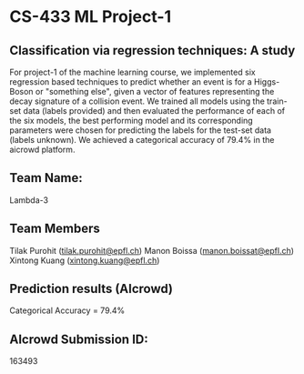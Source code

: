 # CS-433 ML Project-1
## Classification via regression techniques: A study
For project-1 of the machine learning course,  we  implemented  six  regression
based  techniques  to  predict whether an event is for a Higgs-Boson or "something else",
given a vector  of  features  representing  the  decay  signature  of  a  collision event.
We  trained  all  models  using  the  train-set  data  (labels  provided) and then evaluated the performance of each of the six models,
the  best  performing  model  and  its  corresponding  parameters were chosen for predicting the labels for the test-set data (labels unknown). 
We achieved a categorical accuracy of 79.4% in the aicrowd platform.

## Team Name:
Lambda-3 

## Team Members
Tilak Purohit (tilak.purohit@epfl.ch)
Manon Boissa (manon.boissat@epfl.ch)
Xintong Kuang (xintong.kuang@epfl.ch)

## Prediction results (AIcrowd)
Categorical Accuracy = 79.4%

## AIcrowd Submission ID:
163493

